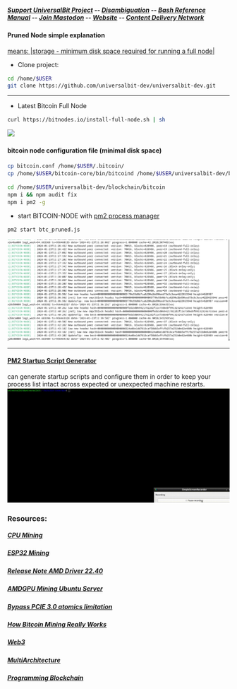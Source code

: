 ##### [Support UniversalBit Project](https://github.com/universalbit-dev/universalbit-dev/tree/main/support) -- [Disambiguation](https://en.wikipedia.org/wiki/Wikipedia:Disambiguation) -- [Bash Reference Manual](https://www.gnu.org/software/bash/manual/html_node/index.html) -- [Join Mastodon](https://mastodon.social/invite/wTHp2hSD) -- [Website](https://www.universalbit.it/) -- [Content Delivery Network](https://universalbitcdn.it/)

#### Pruned Node simple explanation
[means: |storage - minimum disk space required for running a full node|](https://programmingblockchain.gitbook.io/programmingblockchain/wallet/pruned-node)

* Clone project:
```bash
cd /home/$USER
git clone https://github.com/universalbit-dev/universalbit-dev.git
```
---
* Latest Bitcoin Full Node 
```bash
curl https://bitnodes.io/install-full-node.sh | sh
```
<img src="https://github.com/universalbit-dev/universalbit-dev/blob/main/blockchain/bitcoin/gif/btc-net-node.gif" width="auto"></img>

#### bitcoin node configuration file (minimal disk space)
```bash
cp bitcoin.conf /home/$USER/.bitcoin/
cp /home/$USER/bitcoin-core/bin/bitcoind /home/$USER/universalbit-dev/blockchain/bitcoin/
```

```bash
cd /home/$USER/universalbit-dev/blockchain/bitcoin
npm i && npm audit fix
npm i pm2 -g
```

* start BITCOIN-NODE with [pm2 process manager](https://pm2.io/docs/runtime/guide/process-management/) 
```bash
pm2 start btc_pruned.js
```
![BTC](https://github.com/universalbit-dev/universalbit-dev/blob/main/blockchain/bitcoin/btc-pruned-node.png "btc")

---

#### [PM2 Startup Script Generator](https://pm2.keymetrics.io/docs/usage/startup/)
can generate startup scripts and configure them in order to keep your process list intact across expected or unexpected machine restarts.
<img src="https://github.com/universalbit-dev/universalbit-dev/blob/main/blockchain/bitcoin/gif/pm2_btc_startup_script.gif" width="auto"></img>

### Resources:
##### [CPU Mining](https://github.com/universalbit-dev/CityGenerator/blob/master/workers/workers.md)
##### [ESP32 Mining](https://github.com/universalbit-dev/esptool)
##### [Release Note AMD Driver 22.40](https://www.amd.com/en/resources/support-articles/release-notes/RN-AMDGPU-UNIFIED-LINUX-22-40-6.html)
##### [AMDGPU Mining Ubuntu Server](https://github.com/michalslonina/Ubuntu-Server-LTS-20.04-GUIDE-AMDGPU-Mining)
##### [Bypass PCIE 3.0 atomics limitation](https://www.reddit.com/r/gpumining/comments/ptmyjd/ubuntu_20043_amdgpu_2130_opencl_rocr_rocm/)
##### [How Bitcoin Mining Really Works](https://www.freecodecamp.org/news/how-bitcoin-mining-really-works-38563ec38c87/)
##### [Web3](https://web3.freecodecamp.org/web3)
##### [MultiArchitecture](https://wiki.debian.org/Multiarch/HOWTO)
##### [Programming Blockchain](https://programmingblockchain.gitbook.io/programmingblockchain)
